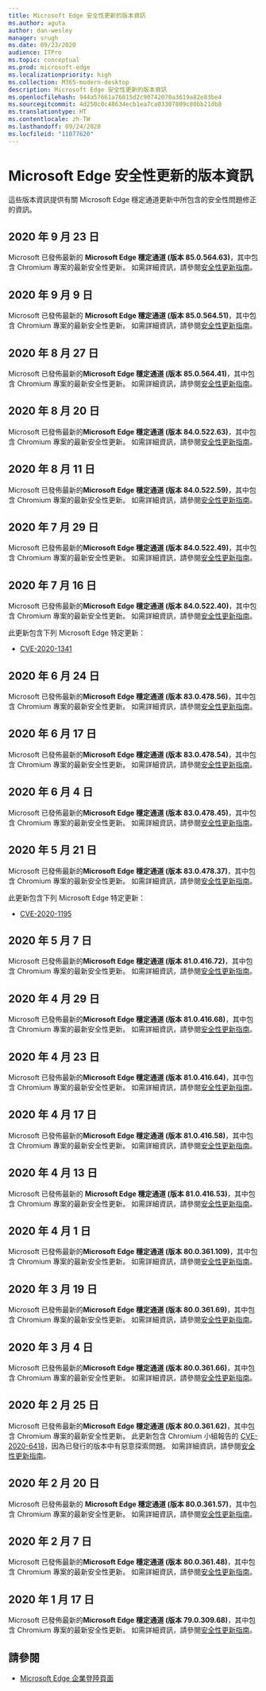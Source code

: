 ```yaml
---
title: Microsoft Edge 安全性更新的版本資訊
ms.author: aguta
author: dan-wesley
manager: srugh
ms.date: 09/23/2020
audience: ITPro
ms.topic: conceptual
ms.prod: microsoft-edge
ms.localizationpriority: high
ms.collection: M365-modern-desktop
description: Microsoft Edge 安全性更新的版本資訊
ms.openlocfilehash: 944a57661a76815d2c90742070a3619a82e83be4
ms.sourcegitcommit: 4d250c0c48634ecb1ea7ca03307809c80bb21db8
ms.translationtype: HT
ms.contentlocale: zh-TW
ms.lasthandoff: 09/24/2020
ms.locfileid: "11077620"
---
```

# Microsoft Edge 安全性更新的版本資訊

這些版本資訊提供有關 Microsoft Edge 穩定通道更新中所包含的安全性問題修正的資訊。

## 2020 年 9 月 23 日

Microsoft 已發佈最新的 **Microsoft Edge 穩定通道 (版本 85.0.564.63)**，其中包含 Chromium 專案的最新安全性更新。 如需詳細資訊，請參閱[安全性更新指南](https://portal.msrc.microsoft.com/en-us/security-guidance/advisory/ADV200002)。

## 2020 年 9 月 9 日

Microsoft 已發佈最新的 **Microsoft Edge 穩定通道 (版本 85.0.564.51)**，其中包含 Chromium 專案的最新安全性更新。 如需詳細資訊，請參閱[安全性更新指南](https://portal.msrc.microsoft.com/en-us/security-guidance/advisory/ADV200002)。

## 2020 年 8 月 27 日

Microsoft 已發佈最新的**Microsoft Edge 穩定通道 (版本 85.0.564.41)**，其中包含 Chromium 專案的最新安全性更新。 如需詳細資訊，請參閱[安全性更新指南](https://portal.msrc.microsoft.com/en-us/security-guidance/advisory/ADV200002)。

## 2020 年 8 月 20 日

Microsoft 已發佈最新的**Microsoft Edge 穩定通道 (版本 84.0.522.63)**，其中包含 Chromium 專案的最新安全性更新。 如需詳細資訊，請參閱[安全性更新指南](https://portal.msrc.microsoft.com/en-us/security-guidance/advisory/ADV200002)。 

## 2020 年 8 月 11 日

Microsoft 已發佈最新的**Microsoft Edge 穩定通道 (版本 84.0.522.59)**，其中包含 Chromium 專案的最新安全性更新。 如需詳細資訊，請參閱[安全性更新指南](https://portal.msrc.microsoft.com/en-us/security-guidance/advisory/ADV200002)。

## 2020 年 7 月 29 日

Microsoft 已發佈最新的**Microsoft Edge 穩定通道 (版本 84.0.522.49)**，其中包含 Chromium 專案的最新安全性更新。 如需詳細資訊，請參閱[安全性更新指南](https://portal.msrc.microsoft.com/en-us/security-guidance/advisory/ADV200002)。

## 2020 年 7 月 16 日

Microsoft 已發佈最新的**Microsoft Edge 穩定通道 (版本 84.0.522.40)**，其中包含 Chromium 專案的最新安全性更新。 如需詳細資訊，請參閱[安全性更新指南](https://portal.msrc.microsoft.com/en-us/security-guidance/advisory/ADV200002)。

此更新包含下列 Microsoft Edge 特定更新：
- [CVE-2020-1341](https://portal.msrc.microsoft.com/en-us/security-guidance/advisory/CVE-2020-1341)

## 2020 年 6 月 24 日

Microsoft 已發佈最新的**Microsoft Edge 穩定通道 (版本 83.0.478.56)**，其中包含 Chromium 專案的最新安全性更新。 如需詳細資訊，請參閱[安全性更新指南](https://portal.msrc.microsoft.com/en-us/security-guidance/advisory/ADV200002)。

## 2020 年 6 月 17 日

Microsoft 已發佈最新的**Microsoft Edge 穩定通道 (版本 83.0.478.54)**，其中包含 Chromium 專案的最新安全性更新。 如需詳細資訊，請參閱[安全性更新指南](https://portal.msrc.microsoft.com/en-us/security-guidance/advisory/ADV200002)。

## 2020 年 6 月 4 日

Microsoft 已發佈最新的**Microsoft Edge 穩定通道 (版本 83.0.478.45)**，其中包含 Chromium 專案的最新安全性更新。 如需詳細資訊，請參閱[安全性更新指南](https://portal.msrc.microsoft.com/en-us/security-guidance/advisory/ADV200002)。

## 2020 年 5 月 21 日

Microsoft 已發佈最新的**Microsoft Edge 穩定通道 (版本 83.0.478.37)**，其中包含 Chromium 專案的最新安全性更新。 如需詳細資訊，請參閱[安全性更新指南](https://portal.msrc.microsoft.com/en-us/security-guidance/advisory/ADV200002)。

此更新包含下列 Microsoft Edge 特定更新：
- [CVE-2020-1195](https://portal.msrc.microsoft.com/en-us/security-guidance/advisory/CVE-2020-1195)

## 2020 年 5 月 7 日

Microsoft 已發佈最新的**Microsoft Edge 穩定通道 (版本 81.0.416.72)**，其中包含 Chromium 專案的最新安全性更新。
如需詳細資訊，請參閱[安全性更新指南](https://portal.msrc.microsoft.com/en-us/security-guidance/advisory/ADV200002)。

## 2020 年 4 月 29 日

Microsoft 已發佈最新的**Microsoft Edge 穩定通道 (版本 81.0.416.68)**，其中包含 Chromium 專案的最新安全性更新。
如需詳細資訊，請參閱[安全性更新指南](https://portal.msrc.microsoft.com/en-us/security-guidance/advisory/ADV200002)。

## 2020 年 4 月 23 日

Microsoft 已發佈最新的**Microsoft Edge 穩定通道 (版本 81.0.416.64)**，其中包含 Chromium 專案的最新安全性更新。
如需詳細資訊，請參閱[安全性更新指南](https://portal.msrc.microsoft.com/en-us/security-guidance/advisory/ADV200002)。

## 2020 年 4 月 17 日

Microsoft 已發佈最新的**Microsoft Edge 穩定通道 (版本 81.0.416.58)**，其中包含 Chromium 專案的最新安全性更新。
如需詳細資訊，請參閱[安全性更新指南](https://portal.msrc.microsoft.com/en-us/security-guidance/advisory/ADV200002)。

## 2020 年 4 月 13 日

Microsoft 已發佈最新的 **Microsoft Edge 穩定通道 (版本 81.0.416.53)**，其中包含 Chromium 專案的最新安全性更新。
如需詳細資訊，請參閱[安全性更新指南](https://portal.msrc.microsoft.com/en-us/security-guidance/advisory/ADV200002)。

## 2020 年 4 月 1 日

Microsoft 已發佈最新的**Microsoft Edge 穩定通道 (版本 80.0.361.109)**，其中包含 Chromium 專案的最新安全性更新。
如需詳細資訊，請參閱[安全性更新指南](https://portal.msrc.microsoft.com/en-us/security-guidance/advisory/ADV200002)。

## 2020 年 3 月 19 日

Microsoft 已發佈最新的**Microsoft Edge 穩定通道 (版本 80.0.361.69)**，其中包含 Chromium 專案的最新安全性更新。
如需詳細資訊，請參閱[安全性更新指南](https://portal.msrc.microsoft.com/en-us/security-guidance/advisory/ADV200002)。

## 2020 年 3 月 4 日

Microsoft 已發佈最新的**Microsoft Edge 穩定通道 (版本 80.0.361.66)**，其中包含 Chromium 專案的最新安全性更新。 如需詳細資訊，請參閱[安全性更新指南](https://portal.msrc.microsoft.com/en-us/security-guidance/advisory/ADV200002)。

## 2020 年 2 月 25 日

Microsoft 已發佈最新的**Microsoft Edge 穩定通道 (版本 80.0.361.62)**，其中包含 Chromium 專案的最新安全性更新。 此更新包含 Chromium 小組報告的 [CVE-2020-6418](https://cve.mitre.org/cgi-bin/cvename.cgi?name=CVE-2020-6418)，因為已發行的版本中有惡意探索問題。 如需詳細資訊，請參閱[安全性更新指南](https://portal.msrc.microsoft.com/en-us/security-guidance/advisory/ADV200002)。

## 2020 年 2 月 20 日

Microsoft 已發佈最新的 **Microsoft Edge 穩定通道 (版本 80.0.361.57)**，其中包含 Chromium 專案的最新安全性更新。 如需詳細資訊，請參閱[安全性更新指南](https://portal.msrc.microsoft.com/en-us/security-guidance/advisory/ADV200002)。

## 2020 年 2 月 7 日

Microsoft 已發佈最新的**Microsoft Edge 穩定通道 (版本 80.0.361.48)**，其中包含 Chromium 專案的最新安全性更新。 如需詳細資訊，請參閱[安全性更新指南](https://portal.msrc.microsoft.com/en-us/security-guidance/advisory/ADV200002)。

## 2020 年 1 月 17 日

Microsoft 已發佈最新的**Microsoft Edge 穩定通道 (版本 79.0.309.68)**，其中包含 Chromium 專案的最新安全性更新。
如需詳細資訊，請參閱[安全性更新指南](https://portal.msrc.microsoft.com/en-us/security-guidance/advisory/ADV200002)。

## 請參閱

- [Microsoft Edge 企業登陸頁面](https://aka.ms/EdgeEnterprise)
